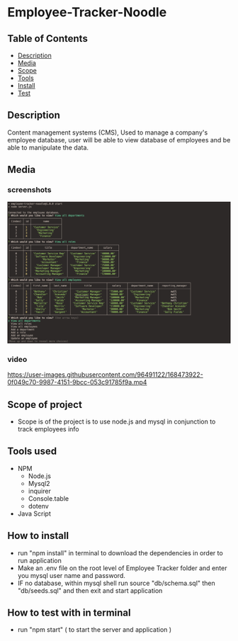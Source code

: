 # Employee-Tracker-Noodle

## Table of Contents
- [Description](#description)
- [Media](#media)
- [Scope](#scope-of-project)
- [Tools](#tools-used)
- [Install](#how-to-install)
- [Test](#how-to-test)

## Description
Content management systems (CMS), Used to manage a company's employee database, user will be able to view database of employees and be able to manipulate the data.

## Media
### screenshots
![Screenshot](media/emptrack.png)
### video 


https://user-images.githubusercontent.com/96491122/168473922-0f049c70-9987-4151-9bcc-053c91785f9a.mp4




## Scope of project
- Scope is of the project is to use node.js and mysql in conjunction to track employees info


## Tools used
- NPM
    - Node.js
    - Mysql2
    - inquirer
    - Console.table
    - dotenv
- Java Script


## How to install 
- run "npm install" in terminal to download the dependencies in order to run application
- Make an .env file on the root level of Employee Tracker folder and enter you mysql user name and password.
- IF no database, within mysql shell run source "db/schema.sql" then "db/seeds.sql" and then exit and start application 

## How to test with in terminal 
- run "npm start" ( to start the server and application )



